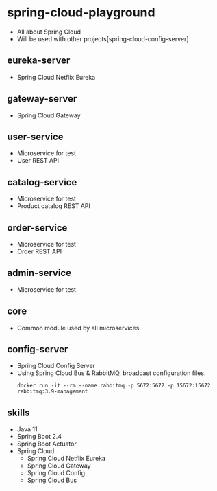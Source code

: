 # spring-cloud-playground
* All about Spring Cloud 
* Will be used with other projects[spring-cloud-config-server]

## eureka-server
* Spring Cloud Netflix Eureka

## gateway-server
* Spring Cloud Gateway

## user-service
* Microservice for test
* User REST API

## catalog-service
* Microservice for test
* Product catalog REST API

## order-service
* Microservice for test
* Order REST API

## admin-service
* Microservice for test

## core
* Common module used by all microservices

## config-server
* Spring Cloud Config Server
* Using Spring Cloud Bus & RabbitMQ, broadcast configuration files.
  ```
  docker run -it --rm --name rabbitmq -p 5672:5672 -p 15672:15672 rabbitmq:3.9-management
  ```

## skills
* Java 11
* Spring Boot 2.4
* Spring Boot Actuator
* Spring Cloud
  * Spring Cloud Netflix Eureka
  * Spring Cloud Gateway
  * Spring Cloud Config
  * Spring Cloud Bus